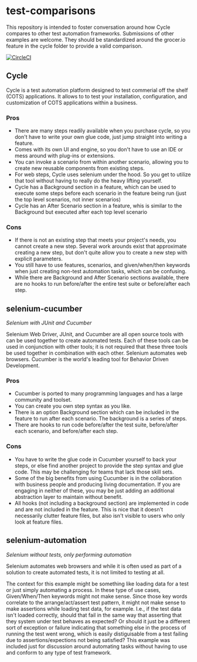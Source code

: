 # test-comparisons

This repository is intended to foster conversation around how Cycle compares to other test automation frameworks.
Submissions of other examples are welcome. They should be standardized around the grocer.io feature in the cycle folder
to provide a valid comparison. 

[![CircleCI](https://circleci.com/gh/dumpsterfireproject/test-comparisons.svg?style=svg)](https://circleci.com/gh/dumpsterfireproject/test-comparisons)

## Cycle

Cycle is a test automation platform designed to test commerial off the shelf (COTS) applications. It allows to to test your
installation, configuration, and customization of COTS applications within a business.

### Pros
- There are many steps readily available when you purchase cycle, so you don't have to write your own glue code, just jump straight into writing a feature.
- Comes with its own UI and engine, so you don't have to use an IDE or mess around with plug-ins or extensions.
- You can invoke a scenario from within another scenario, allowing you to create new reusable components from existing steps.
- For web steps, Cycle uses selenium under the hood. So you get to utilize that tool without having to really do the heavy lifting yourself.
- Cycle has a Background section in a feature, which can be used to execute some steps before each scenario in the feature being run (just the top level scenarios, not inner scenarios)
- Cycle has an After Scenario section in a feature, whis is similar to the Background but executed after each top level scenario
### Cons
- If there is not an existing step that meets your project's needs, you cannot create a new step. Several work arounds exist that approximate creating a new step, but don't quite allow you to create a new step with explicit parameters.
- You still have to use features, scenarios, and given/when/then keywords when just creating non-test automation tasks, which can be confusing.
- While there are Background and After Scenario sections available, there are no hooks to run before/after the entire test suite or before/after each step.

## selenium-cucumber

*Selenium with JUnit and Cucumber*

Selenium Web Driver, JUnit, and Cucumber are all open source tools with can be used together to create automated tests.
Each of these tools can be used in conjunction with other tools; it is not required that these three tools be
used together in combination with each other. Selenium automates web browsers. Cucumber is the world's leading tool for
Behavior Driven Development. 

### Pros
- Cucumber is ported to many programming languages and has a large community and toolset.
- You can create you own step syntax as you like.
- There is an option Background section which can be included in the feature to run after each scenario.  The background is a series of steps.
- There are hooks to run code before/after the test suite, before/after each scenario, and before/after each step.
### Cons
- You have to write the glue code in Cucumber yourself to back your steps, or else find another project to provide the step syntax and glue code. This may be challenging for teams that lack those skill sets.
- Some of the big benefits from using Cucumber is in the collaboration with business people and producing living documentation. If you are engaging in neither of these, you may be just adding an additional abstraction layer to maintain without benefit.
- All hooks (not including a background section) are implemented in code and are not included in the feature.  This is nice that it doesn't necessarily clutter feature files, but also isn't visible to users who only look at feature files.

## selenium-automation

*Selenium without tests, only performing automation*

Selenium automates web browsers and while it is often used as part of a solution to create automated tests, it is not
limited to testing at all.

The context for this example might be something like loading data for a test or just simply automating a process.  In these
type of use cases, Given/When/Then keywords might not make sense. Since those key words correlate to the arrange/act/assert test
pattern, it might not make sense to make assertions while loading test data, for example. I.e., if the test data isn't loaded
correctly, should that fail in the same way that asserting that they system under test behaves as expected? Or should it just be
a different sort of exception or failure indicating that something else in the process of running the test went wrong, which is
easily distiguisable from a test failing due to assertions/expections not being satisfied?
This example was included just for discussion around automating tasks without having to use and conform to any type of test framework.
